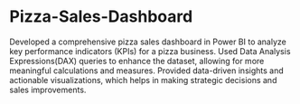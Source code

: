 # Pizza-Sales-Dashboard
Developed a comprehensive pizza sales dashboard in Power BI to analyze key performance indicators (KPIs) for a pizza business.
Used Data Analysis Expressions(DAX) queries to enhance the dataset, allowing for more meaningful calculations and measures.
Provided data-driven insights and actionable visualizations, which helps in making strategic decisions and sales improvements.
